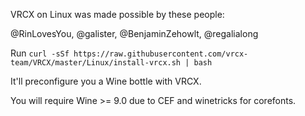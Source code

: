 VRCX on Linux was made possible by these people:

@RinLovesYou, @galister, @BenjaminZehowlt, @regalialong

Run `curl -sSf https://raw.githubusercontent.com/vrcx-team/VRCX/master/Linux/install-vrcx.sh | bash`

It'll preconfigure you a Wine bottle with VRCX.

You will require Wine >= 9.0 due to CEF and winetricks for corefonts.
